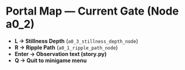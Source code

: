 # Portal Map — Current Gate (Node a0_2)

- **L → Stillness Depth** (`a0_3_stillness_depth_node`)
- **R → Ripple Path** (`a0_1_ripple_path_node`)
- **Enter → Observation text (story.py)**
- **Q → Quit to minigame menu**
